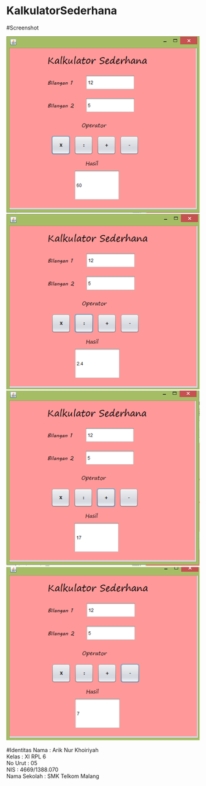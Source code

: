 # KalkulatorSederhana
#Screenshot

![Image](https://github.com/ariknk/KalkulatorSederhana/blob/master/1.PNG)<br>
![Image](https://github.com/ariknk/KalkulatorSederhana/blob/master/2.PNG)<br>
![Image](https://github.com/ariknk/KalkulatorSederhana/blob/master/3.PNG)<br>
![Image](https://github.com/ariknk/KalkulatorSederhana/blob/master/4.PNG)<br>

#Identitas
Nama : Arik Nur Khoiriyah <br>
Kelas : XI RPL 6<br>
No Urut : 05<br>
NIS : 4669/1388.070<br>
Nama Sekolah : SMK Telkom Malang<br>
